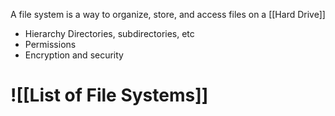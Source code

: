 A file system is a way to organize, store, and access files on a [[Hard Drive]]
- Hierarchy
	Directories, subdirectories, etc
- Permissions
- Encryption and security
# ![[List of File Systems]]